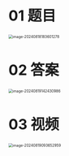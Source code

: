 # 01 题目

<img src="https://cvp.oss-cn-shanghai.aliyuncs.com/202408181836430.png" alt="image-20240818183601278" style="zoom:50%;" />



# 02 答案

<img src="https://cvp.oss-cn-shanghai.aliyuncs.com/202408191425050.png" alt="image-20240819142430986" style="zoom:50%;" />



# 03 视频

<img src="https://cvp.oss-cn-shanghai.aliyuncs.com/202408190937382.png" alt="image-20240819093652959" style="zoom:50%;" />
